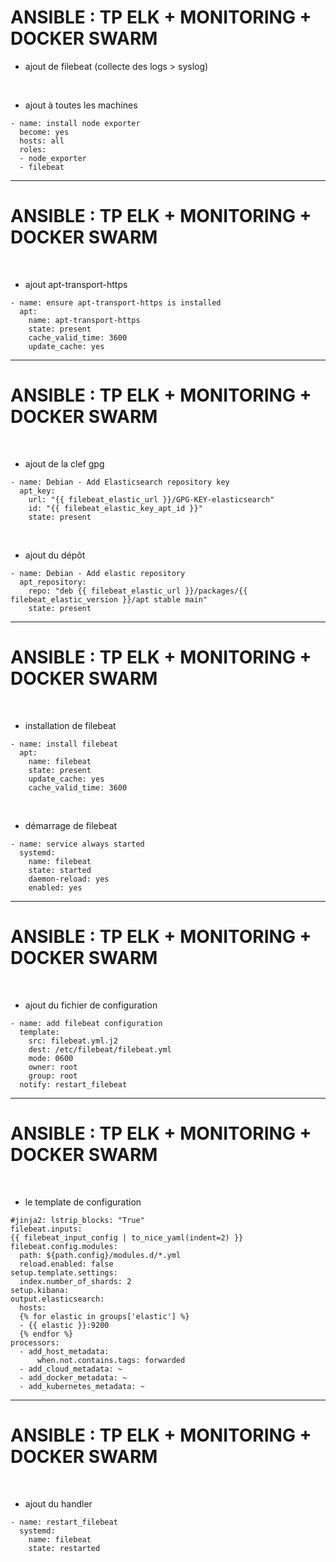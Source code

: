 

# ANSIBLE : TP ELK + MONITORING + DOCKER SWARM


* ajout de filebeat (collecte des logs > syslog)

<br>

* ajout à toutes les machines

```
- name: install node exporter
  become: yes
  hosts: all
  roles:
  - node_exporter
  - filebeat
```

---------------------------------------------------------------------

# ANSIBLE : TP ELK + MONITORING + DOCKER SWARM

<br>

* ajout apt-transport-https

```
- name: ensure apt-transport-https is installed
  apt:
    name: apt-transport-https
    state: present
    cache_valid_time: 3600
    update_cache: yes
```

---------------------------------------------------------------------

# ANSIBLE : TP ELK + MONITORING + DOCKER SWARM

<br>

* ajout de la clef gpg

```
- name: Debian - Add Elasticsearch repository key
  apt_key:
    url: "{{ filebeat_elastic_url }}/GPG-KEY-elasticsearch"
    id: "{{ filebeat_elastic_key_apt_id }}"
    state: present
```

<br>

* ajout du dépôt

```
- name: Debian - Add elastic repository
  apt_repository:
    repo: "deb {{ filebeat_elastic_url }}/packages/{{ filebeat_elastic_version }}/apt stable main"
    state: present
```

---------------------------------------------------------------------

# ANSIBLE : TP ELK + MONITORING + DOCKER SWARM

<br>

* installation de filebeat

```
- name: install filebeat
  apt:
    name: filebeat
    state: present
    update_cache: yes
    cache_valid_time: 3600
```

<br>

* démarrage de filebeat

```
- name: service always started
  systemd:
    name: filebeat
    state: started
    daemon-reload: yes
    enabled: yes
```

---------------------------------------------------------------------

# ANSIBLE : TP ELK + MONITORING + DOCKER SWARM

<br>

* ajout du fichier de configuration

```
- name: add filebeat configuration
  template:
    src: filebeat.yml.j2
    dest: /etc/filebeat/filebeat.yml
    mode: 0600
    owner: root
    group: root
  notify: restart_filebeat
```

---------------------------------------------------------------------

# ANSIBLE : TP ELK + MONITORING + DOCKER SWARM

<br>

* le template de configuration

```
#jinja2: lstrip_blocks: "True"
filebeat.inputs:
{{ filebeat_input_config | to_nice_yaml(indent=2) }}
filebeat.config.modules:
  path: ${path.config}/modules.d/*.yml
  reload.enabled: false
setup.template.settings:
  index.number_of_shards: 2
setup.kibana:
output.elasticsearch:
  hosts:
  {% for elastic in groups['elastic'] %}
  - {{ elastic }}:9200
  {% endfor %}
processors:
  - add_host_metadata:
      when.not.contains.tags: forwarded
  - add_cloud_metadata: ~
  - add_docker_metadata: ~
  - add_kubernetes_metadata: ~
```

---------------------------------------------------------------------

# ANSIBLE : TP ELK + MONITORING + DOCKER SWARM

<br>

* ajout du handler

```
- name: restart_filebeat
  systemd:
    name: filebeat
    state: restarted
```
